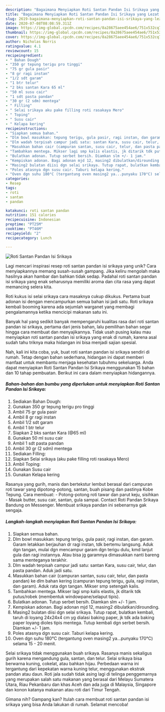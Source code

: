 ```yaml
---
description: "Bagaimana Menyiapkan Roti Santan Pandan Isi Srikaya yang Lezat Sekali"
title: "Bagaimana Menyiapkan Roti Santan Pandan Isi Srikaya yang Lezat Sekali"
slug: 2619-bagaimana-menyiapkan-roti-santan-pandan-isi-srikaya-yang-lezat-sekali
date: 2020-07-08T08:08:59.311Z
image: https://img-global.cpcdn.com/recipes/8a28675aee454ae6/751x532cq70/roti-santan-pandan-isi-srikaya-foto-resep-utama.jpg
thumbnail: https://img-global.cpcdn.com/recipes/8a28675aee454ae6/751x532cq70/roti-santan-pandan-isi-srikaya-foto-resep-utama.jpg
cover: https://img-global.cpcdn.com/recipes/8a28675aee454ae6/751x532cq70/roti-santan-pandan-isi-srikaya-foto-resep-utama.jpg
author: Nicholas Norris
ratingvalue: 4.1
reviewcount: 15
recipeingredient:
- " Bahan Dough"
- "350 gr tepung terigu pro tinggi"
- "75 gr gula pasir"
- "8 gr ragi instan"
- "1/2 sdt garam"
- "1 btr telur"
- "2 bks santan Kara 65 ml"
- "50 ml susu cair"
- "1 sdt pasta pandan"
- "30 gr (2 sdm) mentega"
- " Filling"
- " Selai srikaya aku pake filling roti rasakaya Mero"
- " Toping"
- " Susu cair"
- " Kelapa kering"
recipeinstructions:
- "Siapkan semua bahan."
- "Dlm bowl masukkan: tepung terigu, gula pasir, ragi instan, dan garam. Garam letakkan berjauhan dr ragi instan, tdk bertemu langsung. Aduk dgn tangan, mulai dgn mencampur garam dgn terigu dulu, kmd lanjut gula dan ragi instannya. Atau bisa jg garamnya dimasukkan nanti bareng sama menteganya terakhir."
- "Dlm wadah terpisah campur jadi satu: santan Kara, susu cair, telur, dan pasta pandan. Aduk jadi satu."
- "Masukkan bahan cair (campuran santan, susu cair, telur, dan pasta pandan) ke dlm bahan kering (campuran tepung terigu, gula, ragi instan, dan garam). Aduk rata dgn tangan. Mikser smp setengah kalis."
- "Tambahkan mentega. Mikser lagi smp kalis elastis, jk ditarik tdk putus/robek (membentuk windowpane/selaput tipis)."
- "Bulatkan adonan. Tutup serbet bersih. Diamkan slm +/- 1 jam."
- "Kempiskan adonan. Bagi adonan mjd 12, masing2 dibulatkan/dirounding."
- "Masing2 bulatan diisi dgn selai srikaya. Tutup rapat, bulatkan kembali, taruh di loyang 24x24x4 cm yg dialasi baking paper, jk tdk ada baking paper loyang dioles tipis mentega. Tutup kembali dgn serbet bersih. Diamkan +/- 1 jam."
- "Poles atasnya dgn susu cair. Taburi kelapa kering."
- "Oven dgn suhu 180°C (tergantung oven masing2 ya...punyaku 170°C) selama 15 - 20 menit."
categories:
- Resep
tags:
- roti
- santan
- pandan

katakunci: roti santan pandan 
nutrition: 151 calories
recipecuisine: Indonesian
preptime: "PT25M"
cooktime: "PT46M"
recipeyield: "2"
recipecategory: Lunch

---
```



![Roti Santan Pandan Isi Srikaya](https://img-global.cpcdn.com/recipes/8a28675aee454ae6/751x532cq70/roti-santan-pandan-isi-srikaya-foto-resep-utama.jpg)

Lagi mencari inspirasi resep roti santan pandan isi srikaya yang unik? Cara menyiapkannya memang susah-susah gampang. Jika keliru mengolah maka hasilnya akan hambar dan bahkan tidak sedap. Padahal roti santan pandan isi srikaya yang enak seharusnya memiliki aroma dan cita rasa yang dapat memancing selera kita.

Roti kukus isi selai srikaya cara masaknya cukup dikukus. Pertama buat adonan isi dengan mencampurkan semua bahan isi jadi satu. Roti srikaya kembali booming karena ada sejumlah warganet yang membagi pengalamannya ketika mencicipi makanan satu ini.

Banyak hal yang sedikit banyak mempengaruhi kualitas rasa dari roti santan pandan isi srikaya, pertama dari jenis bahan, lalu pemilihan bahan segar hingga cara membuat dan menyajikannya. Tidak usah pusing kalau mau menyiapkan roti santan pandan isi srikaya yang enak di rumah, karena asal sudah tahu triknya maka hidangan ini bisa menjadi sajian spesial.


Nah, kali ini kita coba, yuk, buat roti santan pandan isi srikaya sendiri di rumah. Tetap dengan bahan sederhana, hidangan ini dapat memberi manfaat untuk membantu menjaga kesehatan tubuhmu sekeluarga. Anda dapat menyiapkan Roti Santan Pandan Isi Srikaya menggunakan 15 bahan dan 10 tahap pembuatan. Berikut ini cara dalam menyiapkan hidangannya.

<!--inarticleads1-->

##### Bahan-bahan dan bumbu yang diperlukan untuk menyiapkan Roti Santan Pandan Isi Srikaya:

1. Sediakan  Bahan Dough:
1. Gunakan 350 gr tepung terigu pro tinggi
1. Ambil 75 gr gula pasir
1. Ambil 8 gr ragi instan
1. Ambil 1/2 sdt garam
1. Ambil 1 btr telur
1. Siapkan 2 bks santan Kara (@65 ml)
1. Gunakan 50 ml susu cair
1. Ambil 1 sdt pasta pandan
1. Ambil 30 gr (2 sdm) mentega
1. Sediakan  Filling:
1. Siapkan  Selai srikaya (aku pake filling roti rasakaya Mero)
1. Ambil  Toping:
1. Gunakan  Susu cair
1. Gunakan  Kelapa kering


Rasanya yang gurih, manis dan bertekstur lembut berasal dari campuran roti tawar yang dipotong-potong, santan, buah pisang dan pastinya Kobe Tepung. Cara membuat: - Potong-potong roti tawar dan parut keju, sisihkan - Masak butter, susu cair, santan, gula sampai. Contact Roti Pandan Srikaya Bandung on Messenger. Membuat srikaya pandan ini sebenarnya gak sengaja. 

<!--inarticleads2-->

##### Langkah-langkah menyiapkan Roti Santan Pandan Isi Srikaya:

1. Siapkan semua bahan.
1. Dlm bowl masukkan: tepung terigu, gula pasir, ragi instan, dan garam. Garam letakkan berjauhan dr ragi instan, tdk bertemu langsung. Aduk dgn tangan, mulai dgn mencampur garam dgn terigu dulu, kmd lanjut gula dan ragi instannya. Atau bisa jg garamnya dimasukkan nanti bareng sama menteganya terakhir.
1. Dlm wadah terpisah campur jadi satu: santan Kara, susu cair, telur, dan pasta pandan. Aduk jadi satu.
1. Masukkan bahan cair (campuran santan, susu cair, telur, dan pasta pandan) ke dlm bahan kering (campuran tepung terigu, gula, ragi instan, dan garam). Aduk rata dgn tangan. Mikser smp setengah kalis.
1. Tambahkan mentega. Mikser lagi smp kalis elastis, jk ditarik tdk putus/robek (membentuk windowpane/selaput tipis).
1. Bulatkan adonan. Tutup serbet bersih. Diamkan slm +/- 1 jam.
1. Kempiskan adonan. Bagi adonan mjd 12, masing2 dibulatkan/dirounding.
1. Masing2 bulatan diisi dgn selai srikaya. Tutup rapat, bulatkan kembali, taruh di loyang 24x24x4 cm yg dialasi baking paper, jk tdk ada baking paper loyang dioles tipis mentega. Tutup kembali dgn serbet bersih. Diamkan +/- 1 jam.
1. Poles atasnya dgn susu cair. Taburi kelapa kering.
1. Oven dgn suhu 180°C (tergantung oven masing2 ya...punyaku 170°C) selama 15 - 20 menit.


Selai srikaya tidak menggunakan buah srikaya. Rasanya manis sekaligus gurih karena mengandung gula, santan, dan telur. Selai srikaya bisa berwarna kuning, cokelat, atau bahkan hijau. Perbedaan warna ini tergantung dari kepekatan warna kuning telur, menggunakan ekstrak pandan atau daun. Roti jala sudah tidak asing lagi di telinga penggemarnya yang merupakan salah satu makanan yang berasal dari Melayu Sumatera Utara, Riau Pekanbaru dan khas Aceh dan ada juga di Malaysia, Singapore dan konon katanya makanan atau roti dari Timur Tengah. 

Gimana nih? Gampang kan? Itulah cara membuat roti santan pandan isi srikaya yang bisa Anda lakukan di rumah. Selamat mencoba!
